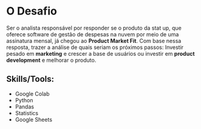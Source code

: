 # O Desafio

Ser o analista responsável por responder se o produto da stat up, que oferece software de gestão de despesas na nuvem por meio de uma assinatura mensal, já chegou ao **Product Market Fit**.
Com base nessa resposta, trazer a análise de quais seriam os próximos passos: Investir pesado em **marketing** e crescer a base de usuários ou investir em **product development** e melhorar o produto.


## Skills/Tools:
- Google Colab
- Python
- Pandas
- Statistics
- Google Sheets
